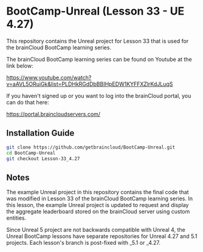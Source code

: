 # BootCamp-Unreal (Lesson 33 - UE 4.27)

This repository contains the Unreal project for Lesson 33 that is used for the brainCloud BootCamp learning series.

The brainCloud BootCamp learning series can be found on Youtube at the link below:

https://www.youtube.com/watch?v=aAVL5ORuiGk&list=PLDHkRGdDbBBIHpEDW1KYFFXZlrKdJLuqS


If you haven't signed up or you want to log into the brainCloud portal, you can do that here:

https://portal.braincloudservers.com/


## Installation Guide

```bash
git clone https://github.com/getbraincloud/BootCamp-Unreal.git
cd BootCamp-Unreal
git checkout Lesson-33_4.27
```

## Notes

The example Unreal project in this repository contains the final code that was modified in Lesson 33 of the brainCloud BootCamp learning series. In this lesson, the example Unreal project is updated to request and display the aggregate leaderboard stored on the brainCloud server using custom entities.

Since Unreal 5 project are not backwards compatible with Unreal 4, the Unreal BootCamp lessons have separate repositories for Unreal 4.27 and 5.1 projects. Each lesson's branch is post-fixed with _5.1 or _4.27.
